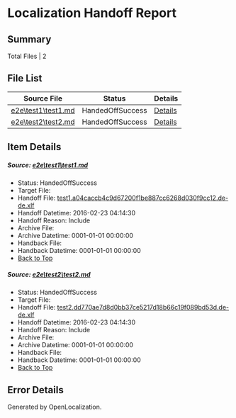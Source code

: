 # <a name='report-top'></a> Localization Handoff Report

## Summary
 Total Files | 2

## File List
 Source File | Status | Details 
 ----------- | ------ | ------- 
 [e2e\test1\test1.md](https://github.com/OpenLocalizationTest/oltest/blob/41a3d64ee5fb72981a8827ef0a121e78a18bd7d0/e2e/test1/test1.md) | HandedOffSuccess | [Details](#63bea2e3b0c7cd2d1f98bc5b7a9951eafcfead0f6)
 [e2e\test2\test2.md](https://github.com/OpenLocalizationTest/oltest/blob/41a3d64ee5fb72981a8827ef0a121e78a18bd7d0/e2e/test2/test2.md) | HandedOffSuccess | [Details](#f0391904a77efece1359efeca01b5a9a89eeb8c87)

## Item Details
##### <a name='63bea2e3b0c7cd2d1f98bc5b7a9951eafcfead0f6'></a> Source: [e2e\test1\test1.md](https://github.com/OpenLocalizationTest/oltest/blob/41a3d64ee5fb72981a8827ef0a121e78a18bd7d0/e2e/test1/test1.md)
* Status: HandedOffSuccess
* Target File: 
* Handoff File: [test1.a04caccb4c9d67200f1be887cc6268d030f9cc12.de-de.xlf](https://github.com/OpenLocalizationTestOrg/olhandoff/blob/2819fb15fbd3ec31e15c9f7836cd36a92af00b60/ol-handoff/OpenLocalizationTestOrg/oltest.de-de/master/ht-test/test1.a04caccb4c9d67200f1be887cc6268d030f9cc12.de-de.xlf)
* Handoff Datetime: 2016-02-23 04:14:30
* Handoff Reason: Include
* Archive File: 
* Archive Datetime: 0001-01-01 00:00:00
* Handback File: 
* Handback Datetime: 0001-01-01 00:00:00
* [Back to Top](#report-top)

##### <a name='f0391904a77efece1359efeca01b5a9a89eeb8c87'></a> Source: [e2e\test2\test2.md](https://github.com/OpenLocalizationTest/oltest/blob/41a3d64ee5fb72981a8827ef0a121e78a18bd7d0/e2e/test2/test2.md)
* Status: HandedOffSuccess
* Target File: 
* Handoff File: [test2.dd770ae7d8d0bb37ce5217d18b66c19f089bd53d.de-de.xlf](https://github.com/OpenLocalizationTestOrg/olhandoff/blob/2819fb15fbd3ec31e15c9f7836cd36a92af00b60/ol-handoff/OpenLocalizationTestOrg/oltest.de-de/master/mt-test/test2.dd770ae7d8d0bb37ce5217d18b66c19f089bd53d.de-de.xlf)
* Handoff Datetime: 2016-02-23 04:14:30
* Handoff Reason: Include
* Archive File: 
* Archive Datetime: 0001-01-01 00:00:00
* Handback File: 
* Handback Datetime: 0001-01-01 00:00:00
* [Back to Top](#report-top)


## Error Details

Generated by OpenLocalization.
